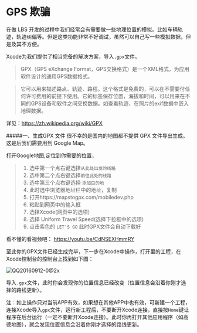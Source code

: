 # GPS 欺骗
在做 LBS 开发的过程中我们经常会有需要做一些地理位置的模拟。比如车辆轨迹，轨迹纠偏等。但是这类功能非常不好调试，虽然可以自己写一些模拟数据，但是及其不方便。

Xcode为我们提供了相当完备的解决方案，导入`.gpx`文件。
> GPX（GPS eXchange Format，GPS交换格式）是一个XML格式，为应用软件设计的通用GPS数据格式。

> 它可以用来描述路点、轨迹、路程。这个格式是免费的，可以在不需要付任何许可费用的前提下使用。它的标签保存位置，海拔和时间，可以用来在不同的GPS设备和软件之间交换数据。如查看轨迹、在照片的exif数据中嵌入地理数据。

详见：https://zh.wikipedia.org/wiki/GPX

#####一、生成GPX 文件
很不幸的是国内的地图都不提供 GPX 文件导出生成。这是后我们需要用到 Google Map。

打开Google地图,定位到你需要的位置，
> 1. 选中第一个点右键选择`从此处出发的线路`
> 2. 选中第二个点右键选择`前往此处的线路`
> 3. 选中第三个点右键选择 `添加目的地`
> 4. 此时选中浏览器地址栏中的地址，复制
> 5. 打开https://mapstogpx.com/mobiledev.php
> 6. 粘贴到网页中的输入框
> 7. 选择Xcode(网页中的选项)
> 8. 选择 Uniform Travel Speed(选择下拉框中的选项)
> 9. 点击紫色的 `LET'S GO` 此时GPX文件会自动下载好

 看不懂的看视频吧：
https://youtu.be/CdNSEXHmmRY

至此你的GPX文件已经生成完毕，下一步在Xcode中操作，打开里的工程，在Xcode控制台的控制台上找到如下图：

![QQ20160912-0@2x](http://7xpsn4.com1.z0.glb.clouddn.com/2016-09-12-QQ20160912-0@2x.png)

导入`.gpx`文件，此时你会发现你的位置信息已经改变（位置信息会沿着你刚才选择的路线更新）。

注：如上操作只对当前APP有效，如果想在其他APP中也有效，可新建一个工程，连接Xcode导入`gpx`文件，运行新工程后，不要断开Xcode连接，直接按`Home`键让程序在后台运行（一定不要断开Xcode连接）。此时你再打开其他应用程序（如高德地图），就会发现位置信息会沿着你刚才选择的路线更新。

